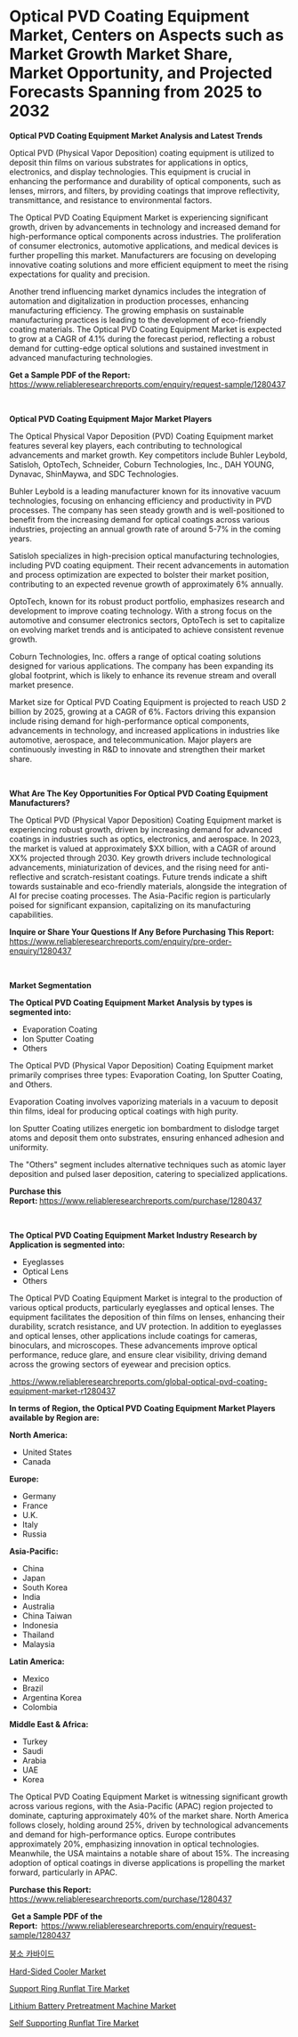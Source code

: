 <p><h1>Optical PVD Coating Equipment Market, Centers on Aspects such as Market Growth Market Share, Market Opportunity, and Projected Forecasts Spanning from 2025 to 2032</h1></p><p><strong>Optical PVD Coating Equipment Market Analysis and Latest Trends</strong></p>
<p><p>Optical PVD (Physical Vapor Deposition) coating equipment is utilized to deposit thin films on various substrates for applications in optics, electronics, and display technologies. This equipment is crucial in enhancing the performance and durability of optical components, such as lenses, mirrors, and filters, by providing coatings that improve reflectivity, transmittance, and resistance to environmental factors.</p><p>The Optical PVD Coating Equipment Market is experiencing significant growth, driven by advancements in technology and increased demand for high-performance optical components across industries. The proliferation of consumer electronics, automotive applications, and medical devices is further propelling this market. Manufacturers are focusing on developing innovative coating solutions and more efficient equipment to meet the rising expectations for quality and precision.</p><p>Another trend influencing market dynamics includes the integration of automation and digitalization in production processes, enhancing manufacturing efficiency. The growing emphasis on sustainable manufacturing practices is leading to the development of eco-friendly coating materials. The Optical PVD Coating Equipment Market is expected to grow at a CAGR of 4.1% during the forecast period, reflecting a robust demand for cutting-edge optical solutions and sustained investment in advanced manufacturing technologies.</p></p>
<p><strong>Get a Sample PDF of the Report:&nbsp;</strong> <a href="https://www.reliableresearchreports.com/enquiry/request-sample/1280437?utm_campaign=40&utm_medium=2&utm_source=Github&utm_content=ia&utm_term=24032025&utm_id=optical-pvd-coating-equipment">https://www.reliableresearchreports.com/enquiry/request-sample/1280437</a></p>
<p>&nbsp;</p>
<p><strong>Optical PVD Coating Equipment Major Market Players</strong></p>
<p><p>The Optical Physical Vapor Deposition (PVD) Coating Equipment market features several key players, each contributing to technological advancements and market growth. Key competitors include Buhler Leybold, Satisloh, OptoTech, Schneider, Coburn Technologies, Inc., DAH YOUNG, Dynavac, ShinMaywa, and SDC Technologies.</p><p>Buhler Leybold is a leading manufacturer known for its innovative vacuum technologies, focusing on enhancing efficiency and productivity in PVD processes. The company has seen steady growth and is well-positioned to benefit from the increasing demand for optical coatings across various industries, projecting an annual growth rate of around 5-7% in the coming years.</p><p>Satisloh specializes in high-precision optical manufacturing technologies, including PVD coating equipment. Their recent advancements in automation and process optimization are expected to bolster their market position, contributing to an expected revenue growth of approximately 6% annually.</p><p>OptoTech, known for its robust product portfolio, emphasizes research and development to improve coating technology. With a strong focus on the automotive and consumer electronics sectors, OptoTech is set to capitalize on evolving market trends and is anticipated to achieve consistent revenue growth.</p><p>Coburn Technologies, Inc. offers a range of optical coating solutions designed for various applications. The company has been expanding its global footprint, which is likely to enhance its revenue stream and overall market presence.</p><p>Market size for Optical PVD Coating Equipment is projected to reach USD 2 billion by 2025, growing at a CAGR of 6%. Factors driving this expansion include rising demand for high-performance optical components, advancements in technology, and increased applications in industries like automotive, aerospace, and telecommunication. Major players are continuously investing in R&D to innovate and strengthen their market share.</p></p>
<p>&nbsp;</p>
<p><strong>What Are The Key Opportunities For Optical PVD Coating Equipment Manufacturers?</strong></p>
<p><p>The Optical PVD (Physical Vapor Deposition) Coating Equipment market is experiencing robust growth, driven by increasing demand for advanced coatings in industries such as optics, electronics, and aerospace. In 2023, the market is valued at approximately $XX billion, with a CAGR of around XX% projected through 2030. Key growth drivers include technological advancements, miniaturization of devices, and the rising need for anti-reflective and scratch-resistant coatings. Future trends indicate a shift towards sustainable and eco-friendly materials, alongside the integration of AI for precise coating processes. The Asia-Pacific region is particularly poised for significant expansion, capitalizing on its manufacturing capabilities.</p></p>
<p><strong>Inquire or Share Your Questions If Any Before Purchasing This Report:</strong> <a href="https://www.reliableresearchreports.com/enquiry/pre-order-enquiry/1280437?utm_campaign=40&utm_medium=2&utm_source=Github&utm_content=ia&utm_term=24032025&utm_id=optical-pvd-coating-equipment">https://www.reliableresearchreports.com/enquiry/pre-order-enquiry/1280437</a></p>
<p>&nbsp;</p>
<p><strong>Market Segmentation</strong></p>
<p><strong>The Optical PVD Coating Equipment Market Analysis by types is segmented into:</strong></p>
<p><ul><li>Evaporation Coating</li><li>Ion Sputter Coating</li><li>Others</li></ul></p>
<p><p>The Optical PVD (Physical Vapor Deposition) Coating Equipment market primarily comprises three types: Evaporation Coating, Ion Sputter Coating, and Others. </p><p>Evaporation Coating involves vaporizing materials in a vacuum to deposit thin films, ideal for producing optical coatings with high purity. </p><p>Ion Sputter Coating utilizes energetic ion bombardment to dislodge target atoms and deposit them onto substrates, ensuring enhanced adhesion and uniformity. </p><p>The "Others" segment includes alternative techniques such as atomic layer deposition and pulsed laser deposition, catering to specialized applications.</p></p>
<p><strong>Purchase this Report:&nbsp;</strong><a href="https://www.reliableresearchreports.com/purchase/1280437?utm_campaign=40&utm_medium=2&utm_source=Github&utm_content=ia&utm_term=24032025&utm_id=optical-pvd-coating-equipment">https://www.reliableresearchreports.com/purchase/1280437</a></p>
<p>&nbsp;</p>
<p><strong>The Optical PVD Coating Equipment Market Industry Research by Application is segmented into:</strong></p>
<p><ul><li>Eyeglasses</li><li>Optical Lens</li><li>Others</li></ul></p>
<p><p>The Optical PVD Coating Equipment Market is integral to the production of various optical products, particularly eyeglasses and optical lenses. The equipment facilitates the deposition of thin films on lenses, enhancing their durability, scratch resistance, and UV protection. In addition to eyeglasses and optical lenses, other applications include coatings for cameras, binoculars, and microscopes. These advancements improve optical performance, reduce glare, and ensure clear visibility, driving demand across the growing sectors of eyewear and precision optics.</p></p>
<p><a href="https://www.reliableresearchreports.com/global-optical-pvd-coating-equipment-market-r1280437?utm_campaign=40&utm_medium=2&utm_source=Github&utm_content=ia&utm_term=24032025&utm_id=optical-pvd-coating-equipment">&nbsp;https://www.reliableresearchreports.com/global-optical-pvd-coating-equipment-market-r1280437</a></p>
<p><strong>In terms of Region, the Optical PVD Coating Equipment Market Players available by Region are:</strong></p>
<p>
    <p> <strong> North America: </strong>
        <ul>
            <li>United States</li>
            <li>Canada</li>
        </ul>
        </p> 
    <p> <strong> Europe: </strong>
        <ul>
            <li>Germany</li>
            <li>France</li>
            <li>U.K.</li>
            <li>Italy</li>
            <li>Russia</li>
        </ul>
        </p> 
    <p> <strong> Asia-Pacific: </strong>
        <ul>
            <li>China</li>
            <li>Japan</li>
            <li>South Korea</li>
            <li>India</li>
            <li>Australia</li>
            <li>China Taiwan</li>
            <li>Indonesia</li>
            <li>Thailand</li>
            <li>Malaysia</li>
        </ul>
        </p> 
    <p> <strong> Latin America: </strong>
        <ul>
            <li>Mexico</li>
            <li>Brazil</li>
            <li>Argentina Korea</li>
            <li>Colombia</li>
        </ul>
        </p> 
    <p> <strong> Middle East & Africa: </strong>
        <ul>
            <li>Turkey</li>
            <li>Saudi</li>
            <li>Arabia</li>
            <li>UAE</li>
            <li>Korea</li>
        </ul>
    </p>
    </p>
<p><p>The Optical PVD Coating Equipment Market is witnessing significant growth across various regions, with the Asia-Pacific (APAC) region projected to dominate, capturing approximately 40% of the market share. North America follows closely, holding around 25%, driven by technological advancements and demand for high-performance optics. Europe contributes approximately 20%, emphasizing innovation in optical technologies. Meanwhile, the USA maintains a notable share of about 15%. The increasing adoption of optical coatings in diverse applications is propelling the market forward, particularly in APAC.</p></p>
<p><strong>Purchase this Report: </strong><a href="https://www.reliableresearchreports.com/purchase/1280437?utm_campaign=40&utm_medium=2&utm_source=Github&utm_content=ia&utm_term=24032025&utm_id=optical-pvd-coating-equipment">https://www.reliableresearchreports.com/purchase/1280437</a></p>
<p>&nbsp;<strong>Get a Sample PDF of the Report:&nbsp;&nbsp;</strong><a href="https://www.reliableresearchreports.com/enquiry/request-sample/1280437?utm_campaign=40&utm_medium=2&utm_source=Github&utm_content=ia&utm_term=24032025&utm_id=optical-pvd-coating-equipment">https://www.reliableresearchreports.com/enquiry/request-sample/1280437</a></p>
<p><strong></strong></p>
<p><p><a href="https://github.com/sougarounis/Market-Research-Report-List-7/blob/main/349695549118.md?utm_campaign=40&utm_medium=2&utm_source=Github&utm_content=ia&utm_term=24032025&utm_id=optical-pvd-coating-equipment">붕소 카바이드</a></p><p><a href="https://github.com/gripeluigstt/Market-Research-Report-List-1/blob/main/hard-sided-cooler-market.md?utm_campaign=40&utm_medium=2&utm_source=Github&utm_content=ia&utm_term=24032025&utm_id=optical-pvd-coating-equipment">Hard-Sided Cooler Market</a></p><p><a href="https://github.com/muoioconzej8/Market-Research-Report-List-1/blob/main/support-ring-runflat-tire-market.md?utm_campaign=40&utm_medium=2&utm_source=Github&utm_content=ia&utm_term=24032025&utm_id=optical-pvd-coating-equipment">Support Ring Runflat Tire Market</a></p><p><a href="https://github.com/obajimlaweh59/Market-Research-Report-List-1/blob/main/lithium-battery-pretreatment-machine-market.md?utm_campaign=40&utm_medium=2&utm_source=Github&utm_content=ia&utm_term=24032025&utm_id=optical-pvd-coating-equipment">Lithium Battery Pretreatment Machine Market</a></p><p><a href="https://github.com/rvadencho/Market-Research-Report-List-1/blob/main/self-supporting-runflat-tire-market.md?utm_campaign=40&utm_medium=2&utm_source=Github&utm_content=ia&utm_term=24032025&utm_id=optical-pvd-coating-equipment">Self Supporting Runflat Tire Market</a></p></p>